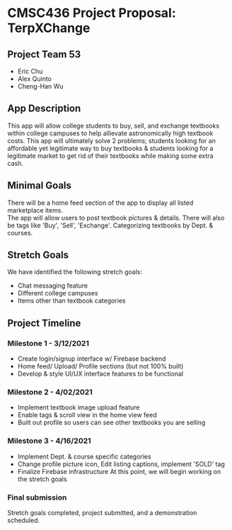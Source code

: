 # CMSC436 Project Proposal: TerpXChange
## Project Team 53
* Eric Chu
* Alex Quinto 
* Cheng-Han Wu

## App Description
This app will allow college students to buy, sell, and exchange 
textbooks within college campuses to help allievate astronomically high 
textbook costs. This app will ultimately solve 2 problems; students looking 
for an affordable yet legitimate way to buy textbooks & students looking 
for a legitimate market to get rid of their textbooks while making some extra cash. 

## Minimal Goals
There will be a home feed section of the app to display all listed marketplace items.   
The app will allow users to post textbook pictures & details. 
There will also be tags like 'Buy', 'Sell', 'Exchange'. 
Categorizing textbooks by Dept. & courses. 

## Stretch Goals
We have identified the following stretch goals:
* Chat messaging feature 
* Different college campuses 
* Items other than textbook categories 

## Project Timeline
### Milestone 1 - 3/12/2021
* Create login/signup interface w/ Firebase backend 
* Home feed/ Upload/ Profile sections (but not 100% built)
* Develop & style UI/UX interface features to be functional
### Milestone 2 - 4/02/2021
* Implement textbook image upload feature
* Enable tags & scroll view in the home view feed 
* Built out profile so users can see other textbooks you are selling 
### Milestone 3 - 4/16/2021
* Implement Dept. & course specific categories 
* Change profile picture icon, Edit listing captions, implement 'SOLD' tag 
* Finalize Firebase infrastructure 
At this point, we will begin working on the stretch goals
### Final submission
Stretch goals completed, project submitted, and a demonstration
scheduled.

